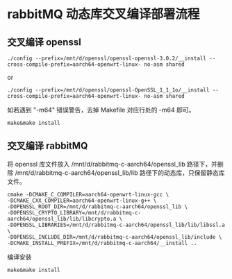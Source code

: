 # rabbitMQ 动态库交叉编译部署流程

## 交叉编译 openssl

```
./config --prefix=/mnt/d/openssl/openssl-openssl-3.0.2/__install --cross-compile-prefix=aarch64-openwrt-linux- no-asm shared
```
or
```
./config --prefix=/mnt/d/openssl/openssl-OpenSSL_1_1_1o/__install --cross-compile-prefix=aarch64-openwrt-linux- no-asm shared
```


如若遇到 "-m64" 错误警告，去掉 Makefile 对应行处的 -m64 即可。


```
make&make install
```

## 交叉编译 rabbitMQ


将 openssl 库文件放入 /mnt/d/rabbitmq-c-aarch64/openssl_lib 路径下，并删除 /mnt/d/rabbitmq-c-aarch64/openssl_lib/lib 路径下的动态库，只保留静态库文件。



```
cmake -DCMAKE_C_COMPILER=aarch64-openwrt-linux-gcc \
-DCMAKE_CXX_COMPILER=aarch64-openwrt-linux-g++ \
-DOPENSSL_ROOT_DIR=/mnt/d/rabbitmq-c-aarch64/openssl_lib \
-DOPENSSL_CRYPTO_LIBRARY=/mnt/d/rabbitmq-c-aarch64/openssl_lib/lib/libcrypto.a \
-DOPENSSL_LIBRARIES=/mnt/d/rabbitmq-c-aarch64/openssl_lib/lib/libssl.a \
-DOPENSSL_INCLUDE_DIR=/mnt/d/rabbitmq-c-aarch64/openssl_lib/include \
-DCMAKE_INSTALL_PREFIX=/mnt/d/rabbitmq-c-aarch64/__install ..
```

编译安装

```
make&make install
```